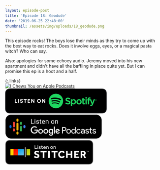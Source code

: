 ```yaml
---
layout: episode-post
title: 'Episode 18: Geodude'
date: '2019-06-25 22:48:00'
thumbnail: /assets/img/uploads/18_geodude.png
---
```

This episode rocks! The boys lose their minds as they try to come up with the best way to eat rocks. Does it involve eggs, eyes, or a magical pasta witch? Who can say.



Also: apologies for some echoey audio. Jeremy moved into his new apartment and didn't have all the baffling in place quite yet. But I can promise this ep is a hoot and a half.

{:.links}  
[![I Chews You on Apple Podcasts](https://linkmaker.itunes.apple.com/en-us/badge-lrg.svg?releaseDate=2019-04-16T00:00:00Z&kind=podcast&bubble=podcasts)](https://podcasts.apple.com/us/podcast/18-geodude/id1455409177?i=1000442681739)  [![I Chews You on Spotify](/assets/img/uploads/spotify-badge-button.svg)](https://open.spotify.com/episode/70nT6vlNX5pzWY44544PTY)  [![I Chews You on Google Podcasts](/assets/img/uploads/google-podcasts-badge-button.svg)](https://podcasts.google.com/?feed=aHR0cHM6Ly9pY2hld3N5b3UubGlic3luLmNvbS9yc3M&episode=MDg1YWY2MDc3MTM2NDg5ZTg2NTRjYjcyNzZjM2ExZDU&ved=0CEAQzsICahcKEwiws7Pdw77nAhUAAAAAHQAAAAAQAQ)  [![I Chews You on Stitcher](/assets/img/uploads/stitcher-badge-button.svg)](https://www.stitcher.com/s?eid=62154086)
